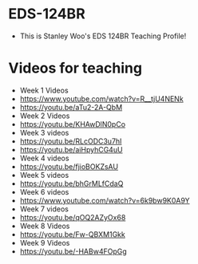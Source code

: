 # EDS-124BR
* This is Stanley Woo's EDS 124BR Teaching Profile! 

# Videos for teaching
* Week 1 Videos
* https://www.youtube.com/watch?v=R__tjU4NENk
* https://youtu.be/aTu2-2A-QbM
* Week 2 Videos
* https://youtu.be/KHAwDlN0pCo
* Week 3 videos
* https://youtu.be/RLcODC3u7hI
* https://youtu.be/aiHpyhCG4uU
* Week 4 videos
* https://youtu.be/fjioBOKZsAU
* Week 5 videos
* https://youtu.be/bhGrMLfCdaQ
* Week 6 videos
* https://www.youtube.com/watch?v=6k9bw9K0A9Y
* Week 7 videos
* https://youtu.be/qOQ2AZyOx68
* Week 8 Videos
* https://youtu.be/Fw-QBXM1Gkk
* Week 9 Videos
* https://youtu.be/-HABw4FOpGg
